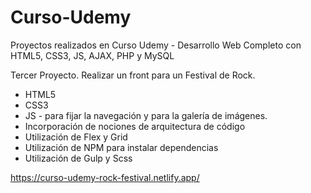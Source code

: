 # Curso-Udemy
Proyectos realizados en Curso Udemy - Desarrollo Web Completo con HTML5, CSS3, JS, AJAX, PHP y MySQL

Tercer Proyecto. 
Realizar un front para un Festival de Rock.

- HTML5
- CSS3
- JS - para fijar la navegación y para la galería de imágenes.
- Incorporación de nociones de arquitectura de código
- Utilización de Flex y Grid
- Utilización de NPM para instalar dependencias
- Utilización de Gulp y Scss


https://curso-udemy-rock-festival.netlify.app/
